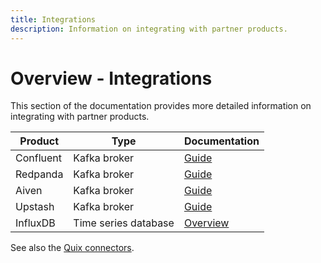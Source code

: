```yaml
---
title: Integrations
description: Information on integrating with partner products.
---
```


# Overview - Integrations

This section of the documentation provides more detailed information on integrating with partner products.

| Product| Type | Documentation |
|----|----|----|
| Confluent | Kafka broker | [Guide](./brokers/confluent.md) |
| Redpanda | Kafka broker | [Guide](./brokers/redpanda.md) |
| Aiven | Kafka broker | [Guide](./brokers/aiven.md) |
| Upstash | Kafka broker | [Guide](./brokers/upstash.md) |
| InfluxDB | Time series database | [Overview](./databases/influxdb/overview.md) |

See also the [Quix connectors](../connectors/index.md).
